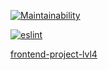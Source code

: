 [![Maintainability](https://api.codeclimate.com/v1/badges/bdd2ad95a2dc30cb5ef0/maintainability)](https://codeclimate.com/github/EgorEf/frontend-project-lvl4/maintainability)

[![eslint](https://github.com/EgorEf/frontend-project-lvl4/actions/workflows/eslint.yml/badge.svg?branch=main&event=push)](https://github.com/EgorEf/frontend-project-lvl4/actions/workflows/eslint.yml)

[frontend-project-lvl4](https://frontend-project-lvl4-production-b4fc.up.railway.app/)
